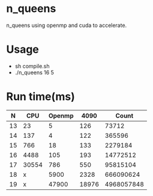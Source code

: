 # n_queens
n_queens using openmp and cuda to accelerate.
# Usage
* sh compile.sh
* ./n_queens 16 5
# Run time(ms)
| N | CPU | Openmp | 4090 |    Count|
|---|-----|--------|------|---------|
|  13 |  23 |   5 | 126 |     73712 |
|  14 | 137 |   4 | 122 |    365596 |
|  15 | 766 |   18| 133 |   2279184 |
|  16 | 4488|  105| 193 |  14772512 |
|  17 |30554|  786| 550 |  95815104 |
|  18 |  x  | 5900|2328 | 666090624 |
|  19 |  x  |47900|18976|4968057848 | 

